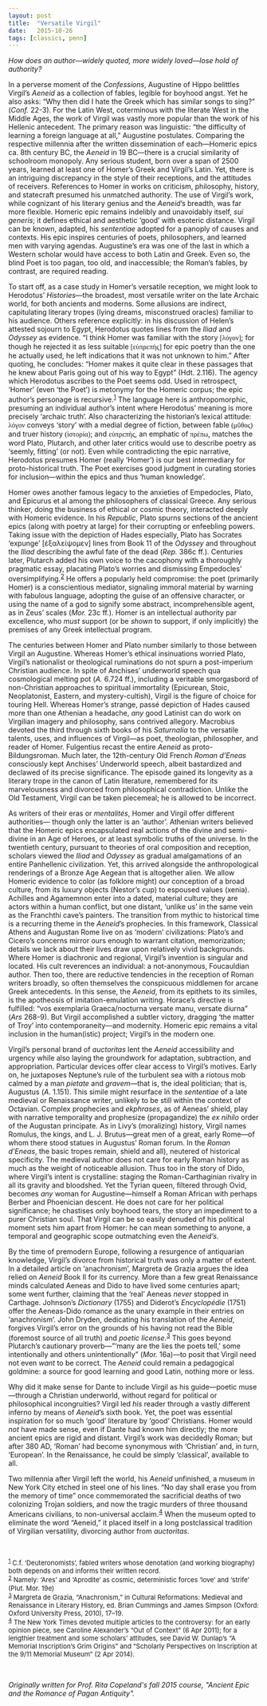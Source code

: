 ```yaml
---
layout: post
title:  "Versatile Virgil"
date:   2015-10-26
tags: [classics, penn]
---
```


*How does an author—widely quoted, more widely loved—lose hold of authority?*

<style>
@import url(https://fonts.googleapis.com/css?family=GFS+Didot);
span[lang="el"] { font-family: 'GFS Didot', serif; }
</style>

In a perverse moment of the *Confessions*, Augustine of Hippo belittles Virgil’s *Aeneid* as a collection of fables, legible for boyhood angst. Yet he also asks: “Why then did I hate the Greek which has similar songs to sing?” (*Conf.* 22-3). For the Latin West, coterminous with the literate West in the Middle Ages, the work of Virgil was vastly more popular than the work of his Hellenic antecedent. The primary reason was linguistic: “the difficulty of learning a foreign language at all,” Augustine postulates. Comparing the respective millennia after the written dissemination of each—Homeric epics ca. 8th century BC, the *Aeneid* in 19 BC—there is a crucial similarity of schoolroom monopoly. Any serious student, born over a span of 2500 years, learned at least one of Homer’s Greek and Virgil’s Latin. Yet, there is an intriguing discrepancy in the style of their receptions, and the attitudes of receivers. References to Homer in works on criticism, philosophy, history, and statecraft presumed his unmatched authority. The use of Virgil’s work, while cognizant of his literary genius and the *Aeneid*’s breadth, was far more flexible. Homeric epic remains indelibly and unavoidably itself, *sui generis*; it defines ethical and aesthetic ‘good’ with esoteric distance. Virgil can be known, adapted, his *sententiae* adopted for a panoply of causes and contexts. His epic inspires centuries of poets, philosophers, and learned men with varying agendas. Augustine’s era was one of the last in which a Western scholar would have access to both Latin and Greek. Even so, the blind Poet is too pagan, too old, and inaccessible; the Roman’s fables, by contrast, are required reading.

To start off, as a case study in Homer’s versatile reception, we might look to Herodotus’ *Histories*—the broadest, most versatile writer on the late Archaic world, for both ancients and moderns. Some allusions are indirect, capitulating literary tropes (lying dreams, misconstrued oracles) familiar to his audience. Others reference explicitly: in his discussion of Helen’s attested sojourn to Egypt, Herodotus quotes lines from the *Iliad* and *Odyssey* as evidence. “I think Homer was familiar with the story <span lang="el">[λόγον]</span>; for though he rejected it as less suitable <span lang="el">[εὐπρεπὴς]</span> for epic poetry than the one he actually used, he left indications that it was not unknown to him.” After quoting, he concludes: “Homer makes it quite clear in these passages that he knew about Paris going out of his way to Egypt” (Hdt. 2.116). The agency which Herodotus ascribes to the Poet seems odd. Used in retrospect, ‘Homer’ (even ‘the Poet’) is metonymy for the Homeric corpus; the epic author’s personage is recursive.<sup><a name="n1" href="#f1">1</a></sup> The language here is anthropomorphic, presuming an individual author’s intent where Herodotus’ meaning is more precisely ‘archaic truth’. Also characterizing the historian’s lexical attitude: <span lang="el">λόγον</span> conveys ‘story’ with a medial degree of fiction, between fable <span lang="el">(μῦθος)</span> and truer history <span lang="el">(ἱστορία)</span>; and <span lang="el">εὐπρεπὴς</span>, an emphatic of <span lang="el">πρέπω</span>, matches the word Plato, Plutarch, and other later critics would use to describe poetry as ‘seemly, fitting’ (or not). Even while contradicting the epic narrative, Herodotus presumes Homer (really ‘Homer’) is our best intermediary for proto-historical truth. The Poet exercises good judgment in curating stories for inclusion—within the epics and thus ‘human knowledge’.

Homer owes another famous legacy to the anxieties of Empedocles, Plato, and Epicurus et al among the philosophers of classical Greece. Any serious thinker, doing the business of ethical or cosmic theory, interacted deeply with Homeric evidence. In his *Republic*, Plato spurns sections of the ancient epics (along with poetry at large) for their corrupting or enfeebling powers. Taking issue with the depiction of Hades especially, Plato has Socrates ‘expunge’ [ἐξαλείψομεν] lines from Book 11 of the *Odyssey* and throughout the *Iliad* describing the awful fate of the dead (*Rep.* 386c ff.). Centuries later, Plutarch added his own voice to the cacophony with a thoroughly pragmatic essay, placating Plato’s worries and dismissing Empedocles’ oversimplifying.<sup><a name="n2" href="#f2">2</a></sup> He offers a popularly held compromise: the poet (primarily Homer) is a conscientious mediator, signaling immoral material by warning with fabulous language, adopting the guise of an offensive character, or using the name of a god to signify some abstract, incomprehensible agent, as in Zeus’ scales (*Mor.* 23c ff.). Homer is an intellectual authority par excellence, who *must* support (or be *shown* to support, if only implicitly) the premises of any Greek intellectual program.

The centuries between Homer and Plato number similarly to those between Virgil an Augustine. Whereas Homer’s ethical insinuations worried Plato, Virgil’s nationalist or theological ruminations do not spurn a post-imperium Christian audience. In spite of Anchises’ underworld speech qua cosmological melting pot (*A.* 6.724 ff.), including a veritable smorgasbord of non-Christian approaches to spiritual immortality (Epicurean, Stoic, Neoplatonist, Eastern, and mystery-cultish), Virgil is the figure of choice for touring Hell. Whereas Homer’s strange, passé depiction of Hades caused more than one Athenian a headache, *any* good Latinist can do work on Virgilian imagery and philosophy, sans contrived allegory. Macrobius devoted the third through sixth books of his *Saturnalia* to the versatile talents, uses, and influences of Virgil—as poet, theologian, philosopher, and reader of Homer. Fulgentius recast the entire *Aeneid* as proto-Bildungsroman. Much later, the 12th-century Old French *Roman d’Eneas* consciously kept Anchises’ Underworld speech, albeit bastardized and declawed of its precise significance. The episode gained its longevity as a literary trope in the canon of Latin literature, remembered for its marvelousness and divorced from philosophical contradiction. Unlike the Old Testament, Virgil can be taken piecemeal; he is allowed to be incorrect.

As writers of their eras or *mentalités*, Homer and Virgil offer different authorities— though only the latter is an ‘author’. Athenian writers believed that the Homeric epics encapsulated real actions of the divine and semi-divine in an Age of Heroes, or at least symbolic truths of the universe. In the twentieth century, pursuant to theories of oral composition and reception, scholars viewed the *Iliad* and *Odyssey* as gradual amalgamations of an entire Panhellenic civilization. Yet, this arrived alongside the anthropological renderings of a Bronze Age Aegean that is altogether alien. We allow Homeric evidence to color (as folklore might) our conception of a broad culture, from its luxury objects (Nestor’s cup) to espoused values (xenia). Achilles and Agamemnon enter into a dated, material culture; they are actors within a human conflict, but one distant, ‘unlike us’ in the same vein as the Franchthi cave’s painters. The transition from mythic to historical time is a recurring theme in the *Aeneid*’s prophecies. In this framework, Classical Athens and Augustan Rome live on as ‘modern’ civilizations: Plato’s and Cicero’s concerns mirror ours enough to warrant citation, memorization; details we lack about their lives draw upon relatively vivid backgrounds. Where Homer is diachronic and regional, Virgil’s invention is singular and located. His cult reverences an individual: a not-anonymous, Foucauldian author. Then too, there are reductive tendencies in the reception of Roman writers broadly, so often themselves the conspicuous middlemen for arcane Greek antecedents. In this sense, the *Aeneid*, from its epithets to its similes, is the apotheosis of imitation-emulation writing. Horace’s directive is fulfilled: “vos exemplaria Graeca/nocturna versate manu, versate diurna” (*Ars* 268-9). But Virgil accomplished a subtler victory, dragging ‘the matter of Troy’ into contemporaneity—and modernity. Homeric epic remains a vital inclusion in the human(istic) project; Virgil’s in the modern one.

Virgil’s personal brand of *auctoritas* lent the *Aeneid* accessibility and urgency while also laying the groundwork for adaptation, subtraction, and appropriation. Particular devices offer clear access to Virgil’s motives. Early on, he juxtaposes Neptune’s rule of the turbulent sea with a riotous mob calmed by a man *pietate* and *gravem*—that is, the ideal politician; that is, Augustus (*A.* 1.151). This simile might resurface in the *sententiae* of a late medieval or Renaissance writer, unlikely to be still within the context of Octavian. Complex prophecies and *ekphrases*, as of Aeneas’ shield, play with narrative temporality and prophesize (propagandize) the *ex nihilo* order of the Augustan principate. As in Livy’s (moralizing) history, Virgil names Romulus, the kings, and L. J. Brutus—great men of a great, early Rome—of whom there stood statues in Augustus’ Roman forum. In the *Roman d’Eneas*, the basic tropes remain, shield and all), neutered of historical specificity. The medieval author does not care for early Roman history as much as the weight of noticeable allusion. Thus too in the story of Dido, where Virgil’s intent is crystalline: staging the Roman-Carthaginian rivalry in all its gravity and bloodshed. Yet the Tyrian queen, filtered through Ovid, becomes *any* woman for Augustine—himself a Roman African with perhaps Berber and Phoenician descent. He does not care for her political significance; he chastises only boyhood tears, the story an impediment to a purer Christian soul. That Virgil can be so easily denuded of his political moment sets him apart from Homer: he can mean something to anyone, a temporal and geographic scope outmatching even the *Aeneid’s*.

By the time of premodern Europe, following a resurgence of antiquarian knowledge, Virgil’s divorce from historical truth was only a matter of extent. In a detailed article on ‘anachronism’, Margreta de Grazia argues the idea relied on *Aeneid* Book II for its currency. More than a few great Renaissance minds calculated Aeneas and Dido to have lived some centuries apart; some went further, claiming that the ‘real’ Aeneas *never* stopped in Carthage. Johnson’s *Dictionary* (1755) and Diderot’s *Encyclopédie* (1751) offer the Aeneas-Dido romance as the unary example in their entries on ‘anachronism’. John Dryden, dedicating his translation of the *Aeneid*, forgives Virgil’s error on the grounds of his having not read the Bible (foremost source of all truth) and *poetic license*.<sup><a name="n3" href="#f3">3</a></sup> This goes beyond Plutarch’s cautionary proverb—”‘many are the lies the poets tell,’ some intentionally and others unintentionally” (*Mor.* 16a)—to posit that Virgil need not even *want* to be correct. The *Aeneid* could remain a pedagogical goldmine: a source for good learning and good Latin, nothing more or less.

Why did it make sense for Dante to include Virgil as his guide—poetic muse—through a Christian underworld, without regard for political or philosophical incongruities? Virgil led *his* reader through a vastly different inferno by means of *Aeneid*’s sixth book. Yet, the poet was essential inspiration for so much ‘good’ literature by ‘good’ Christians. Homer would *not* have made sense, even if Dante had known him directly; the more ancient epics are rigid and distant. Virgil’s work was decidedly Roman; but after 380 AD, ‘Roman’ had become synonymous with ‘Christian’ and, in turn, ‘European’. In the Renaissance, he could be simply ‘classical’, available to all.

Two millennia after Virgil left the world, his *Aeneid* unfinished, a museum in New York City etched in steel one of his lines. “No day shall erase you from the memory of time” once commemorated the sacrificial deaths of two colonizing Trojan soldiers, and now the tragic murders of three thousand Americans civilians, to non-universal acclaim.<sup><a name="n4" href="#f4">4</a></sup> When the museum opted to eliminate the word “Aeneid,” it placed itself in a long postclassical tradition of Virgilian versatility, divorcing author from *auctoritas*.

<p>&nbsp;</p>
<font size="2">
<div><sup><a name="f1" href="#n1">1</a></sup>  C.f. ‘Deuteronomists’, fabled writers whose denotation (and working biography) both depends on and informs their written record.</div>

<div><sup><a name="f2" href="#n2">2</a></sup> Namely: ‘Ares’ and ‘Aprodite’ as cosmic, deterministic forces ‘love’ and ‘strife’ (Plut. Mor. 19e)</div>

<div><sup><a name="f3" href="#n3">3</a></sup>  Margreta de Grazia, “Anachronism,” in Cultural Reformations: Medieval and Renaissance in Literary History, ed. Brian Cummings and James Simpson (Oxford: Oxford University Press, 2010), 17–19.</div>

<div><sup><a name="f4" href="#n4">4</a></sup>  The New York Times devoted multiple articles to the controversy: for an early opinion piece, see Caroline Alexander’s “Out of Context” (6 Apr 2011); for a lengthier treatment and some scholars’ attitudes, see David W.
Dunlap’s “A Memorial Inscription’s Grim Origins” and “Scholarly Perspectives on Inscription at the 9/11 Memorial
Museum” (2 Apr 2014).</div>
</font>
<p>&nbsp;</p>
<em>Originally written for Prof. Rita Copeland's fall 2015 course, "Ancient Epic and the Romance of Pagan Antiquity".</em>
